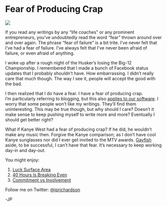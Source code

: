 <!--
id: 2300963597
link: http://loudjet.com/a/fear-of-producing-crap
slug: fear-of-producing-crap
date: Mon Dec 13 2010 08:42:23 GMT-0600 (CST)
publish: 2010-12-013
tags: fear
-->


Fear of Producing Crap
======================

![](http://media.tumblr.com/tumblr_ldcke4yacv1qzbc4f.jpg)

If you read any writings by any “life coaches” or any prominent
entrepreneurs, you’ve undoubtedly read the word “fear” thrown around
over and over again. The phrase “fear of failure” is a bit trite. I’ve
never felt that I’ve had a fear of failure. I’ve always felt that I’ve
never been afraid of failure, or even afraid of anything.

I woke up after a rough night of the Husker’s losing the Big-12
Championship. I remembered that I made a bunch of Facebook status
updates that I probably shouldn’t have. How embarrassing. I didn’t
really care that much though. The way I see it, people will accept the
good with the bad. 

I then realized that I do have a fear. I have a fear of producing crap.
I’m particularly referring to blogging, but this also [applies to our
software](http://reflect7.com/apps). I worry that some people won’t like
my writings. They’ll find them uninteresting. This may be true though,
but why should I care? Doesn’t it make sense to keep pushing myself to
write more and more? Eventually I should get better right?

What if Kanye West had a fear of producing crap? If he did, he wouldn’t
make any music then. Forgive the Kanye comparison; as I don’t have cool
Kanye sunglasses nor did I ever get invited to the MTV
awards. [Gayfish](http://en.wikipedia.org/wiki/Fishsticks_(South_Park))
aside, to be successful, I can’t have that fear. It’s necessary to keep
working day-in and day-out.

You might enjoy:

1.  [Luck Surface
    Area](http://loudjet.com/a/luck-surface-area)
2.  [40 Hours Is Breaking
    Even](http://loudjet.com/a/40-hours-is-breaking-even)
3.  [Commitment vs
    Involvement](http://loudjet.com/a/commitment-vs-involvement)

Follow me on Twitter: [@jprichardson](http://twitter.com/jprichardson)

-JP

